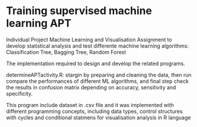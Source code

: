 # Training supervised machine learning APT

Individual Project Machine Learning and Visualisation Assignment to develop statistical analysis and test differente machine learning algorithms:
Classification Tree, Bagging Tree, Random Forest

The implementation required to design and develop the related programs.

determineAPTactivity.R: stargin by preparing and cleaning the data, then run compare the performances of different ML algorithms, and final step check the results in confusion matrix
depending on accuracy, sensitivity and specificity.

This program include dataset in .csv file and it was implemented with different programming concepts, including data types, control structures with cycles and conditional statmens
for visualisation analysis in R language
